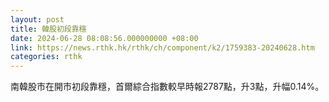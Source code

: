 ```yaml
---
layout: post
title: 韓股初段靠穩
date: 2024-06-28 08:08:56.000000000 +08:00
link: https://news.rthk.hk/rthk/ch/component/k2/1759383-20240628.htm
categories: rthk
---
```


南韓股市在開市初段靠穩，首爾綜合指數較早時報2787點，升3點，升幅0.14%。
